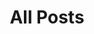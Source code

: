 ---
layout: post-index
permalink: /posts/
title: All Posts
tagline: A List of Posts
tags: [blog]
---